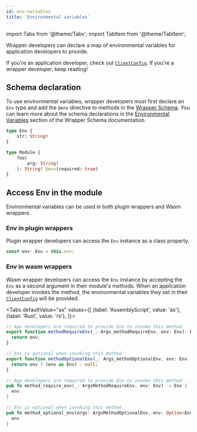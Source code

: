 ```yaml
---
id: env-variables
title: 'Environmental variables'
---
```


import Tabs from '@theme/Tabs';
import TabItem from '@theme/TabItem';

Wrapper developers can declare a map of environmental variables for application developers to provide.

If you're an application developer, check out [`ClientConfig`](./integrate-wrappers/configure-client#envs). If you're a wrapper developer, keep reading!

## Schema declaration

To use environmental variables, wrapper developers must first declare an `Env` type and add the `@env` directive to methods in the [Wrapper Schema](./wrapper-schema). You can learn more about the schema declarations in the [Environmental Variables](./wrapper-schema#environmental-variables) section of the Wrapper Schema documentation.

```graphql
type Env {
    str: String!
}

type Module {
    foo(
        arg: String!
    ): String! @env(required: true)
}
```

## Access Env in the module

Environmental variables can be used in both plugin wrappers and Wasm wrappers.

### Env in plugin wrappers

Plugin wrapper developers can access the `Env` instance as a class property.

```typescript
const env: Env = this.env;
```

### Env in wasm wrappers

Wasm wrapper developers can access the `Env` instance by accepting the `Env` as a second argument in their module's methods. When an application developer invokes the method, the environmental variables they set in their [`ClientConfig`](./integrate-wrappers/configure-client#envs) will be provided.

<Tabs
defaultValue="as"
values={[
{label: 'AssemblyScript', value: 'as'},
{label: 'Rust', value: 'rs'},
]}>
<TabItem value="as">

```typescript
// App developers are required to provide Env to invoke this method
export function methodRequireEnv(_: Args_methodRequireEnv, env: Env): Env {
  return env;
}

// Env is optional when invoking this method
export function methodOptionalEnv(_: Args_methodOptionalEnv, env: Env | null): Env | null {
  return env ? (env as Env) : null;
}
```

</TabItem>
<TabItem value="rs">

```rust
// App developers are required to provide Env to invoke this method
pub fn method_require_env(_: ArgsMethodRequireEnv, env: Env) -> Env {
  env
}

// Env is optional when invoking this method
pub fn method_optional_env(args: ArgsMethodOptionalEnv, env: Option<Env>) -> Option<Env> {
  env
}
```

</TabItem>
</Tabs>